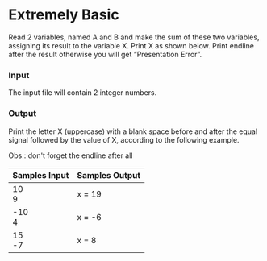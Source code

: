 # Extremely Basic

Read 2 variables, named A and B and make the sum of these two variables, assigning its result to the variable X. Print X as shown below. Print endline after the result otherwise you will get “Presentation Error”.

### Input
The input file will contain 2 integer numbers.

### Output
Print the letter X (uppercase) with a blank space before and after the equal signal followed by the value of X, according to the following example.

Obs.: don't forget the endline after all

| Samples Input | Samples Output |
| ------ | ------|
| 10 <br> 9 | x = 19 |
| -10 <br> 4 | x = -6 |
| 15 <br> -7 | x = 8 |